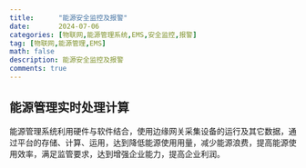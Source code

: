 ```yaml
---
title:      "能源安全监控及报警"
date:       2024-07-06
categories: [物联网,能源管理系统,EMS,安全监控,报警]
tag: [物联网,能源管理,EMS]
math: false
description: 能源安全监控及报警
comments: true
---
```


## 能源管理实时处理计算

能源管理系统利用硬件与软件结合，使用边缘网关采集设备的运行及其它数据，通过平台的存储、计算、运用，达到降低能源使用用量，减少能源浪费，提高能源使用效率，满足监管要求，达到增强企业能力，提高企业利润。

